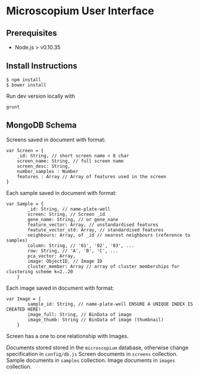 # Microscopium User Interface

Prerequisites
-------------

* Node.js > v0.10.35

Install Instructions
--------------------

```
$ npm install
$ bower install
```

Run dev version locally with
```
grunt
```

MongoDB Schema
--------------

Screens saved in document with format:

```
var Screen = {
    _id: String, // short screen name < 8 char
    screen_name: String, // full screen name
    screen_desc: String,
    number_samples : Number
    features : Array // Array of features used in the screen
}
```

Each sample saved in document with format:

```
var Sample = {
        _id: String, // name-plate-well
        screen: String, // Screen _id
        gene_name: String, // or gene_nane
        feature_vector: Array, // unstandardised features
        featute_vector_std: Array, // standardised features
        neighbours: Array, of _id // nearest neighbours (reference to samples)
        column: String, // '01', '02', '03', ...
        row: String, // 'A', 'B', 'C', ...
        pca_vector: Array,
        image: ObjectID, // Image ID
        cluster_member: Array // array of cluster memberships for clustering scheme k=2..20
    }
```

Each image saved in document with format:

```
var Image = {
        sample_id: String, // name-plate-well ENSURE A UNIQUE INDEX IS CREATED HERE!
        image_full: String, // BinData of image
        image_thumb: String // BinData of image (thumbnail)
    }
```

Screen has a one to one relationship with Images.

Documents stored stored in the ``microscopium`` database, otherwise change specification in ``config/db.js``
Screen documents in ``screens`` collection.
Sample documents in ``samples`` collection.
Image documents in ``images`` collection.


